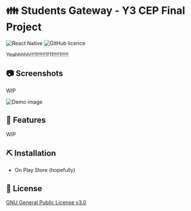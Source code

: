 # 👪 Students Gateway - Y3 CEP Final Project

![React Native](https://img.shields.io/badge/made%20with-React%20Native-900.svg)
![GitHub licence](https://img.shields.io/github/license/Ycmelon/students-gateway-app?color=900)

Yeahhhhh!!!1!!!!!!1!11!!!!1!!!!!

## 📷 Screenshots

WIP

![Demo image](.github/demo.png)

## 🚀 Features

WIP

## ⛏️ Installation

- On Play Store (hopefully)

## 📃  License

[GNU General Public License v3.0](https://choosealicense.com/licenses/gpl-3.0/)
